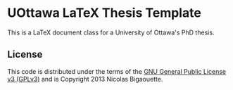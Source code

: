 UOttawa LaTeX Thesis Template
================================

This is a LaTeX document class for a University of Ottawa's PhD thesis.


License
-------------------------

This code is distributed under the terms of the [GNU General Public License v3 (GPLv3)](http://www.gnu.org/licenses/gpl.html) and is Copyright 2013 Nicolas Bigaouette.



